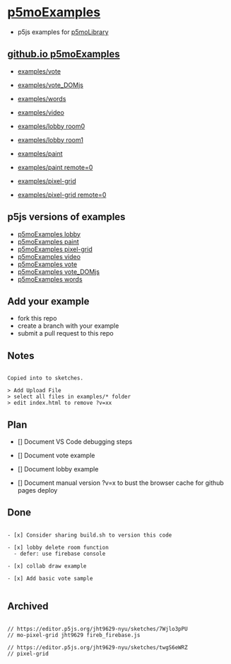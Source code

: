 # [p5moExamples](https://github.com/molab-itp/p5moExamples.git)

- p5js examples for [p5moLibrary](https://github.com/molab-itp/p5moLibrary.git)

## [github.io p5moExamples](https://molab-itp.github.io/p5moExamples?v=47)

- [examples/vote](examples/vote?v=47)
- [examples/vote_DOMjs](examples/vote_DOMjs?v=47)
- [examples/words](examples/words?v=47)
- [examples/video](examples/video?v=47)

- [examples/lobby room0](examples/lobby?v=47&room=room0)
- [examples/lobby room1](examples/lobby?v=47&room=room1)
- [examples/paint](examples/paint?v=47)
- [examples/paint remote=0](examples/paint?v=47&remote=0)
- [examples/pixel-grid](examples/pixel-grid?v=47)
- [examples/pixel-grid remote=0](examples/pixel-grid?v=47&remote=0)

## p5js versions of examples

- [p5moExamples lobby](https://editor.p5js.org/jht9629-nyu/sketches/vP6sWN4Cu)
- [p5moExamples paint](https://editor.p5js.org/jht9629-nyu/sketches/nBefVKAbH)
- [p5moExamples pixel-grid](https://editor.p5js.org/jht9629-nyu/sketches/CntV1JQNp)
- [p5moExamples video](https://editor.p5js.org/jht9629-nyu/sketches/KeRAIMzHN)
- [p5moExamples vote](https://editor.p5js.org/jht9629-nyu/sketches/EEafnQwr1)
- [p5moExamples vote_DOMjs](https://editor.p5js.org/jht9629-nyu/sketches/CAgivET8K)
- [p5moExamples words](https://editor.p5js.org/jht9629-nyu/sketches/23h3z1G82)

## Add your example

- fork this repo
- create a branch with your example
- submit a pull request to this repo

## Notes

```

Copied into to sketches.

> Add Upload File
> select all files in examples/* folder
> edit index.html to remove ?v=xx

```

## Plan

- [] Document VS Code debugging steps

- [] Document vote example

- [] Document lobby example

- [] Document manual version ?v=x to bust the browser cache for github pages deploy

## Done

```

- [x] Consider sharing build.sh to version this code

- [x] lobby delete room function
  - defer: use firebase console

- [x] collab draw example

- [x] Add basic vote sample


```

## Archived

```

// https://editor.p5js.org/jht9629-nyu/sketches/7Wjlo3pPU
// mo-pixel-grid jht9629 fireb_firebase.js

// https://editor.p5js.org/jht9629-nyu/sketches/twgS6eWRZ
// pixel-grid


```

